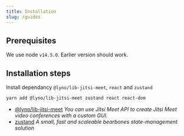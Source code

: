 ```yaml
---
title: Installation
slug: /guides
---
```


## Prerequisites
We use node `v14.5.0`. Earlier version should work.


## Installation steps

Install dependancy `@lyno/lib-jitsi-meet`, `react` and `zustand`

```bash
yarn add @lyno/lib-jitsi-meet zustand react react-dom
```

* [@lyno/lib-jitsi-meet](https://www.npmjs.com/package/@lyno/lib-jitsi-meet) _You can use Jitsi Meet API to create Jitsi Meet video conferences with a custom GUI._
* [zustand](https://www.npmjs.com/package/zustand) _A small, fast and scaleable bearbones state-management solution_